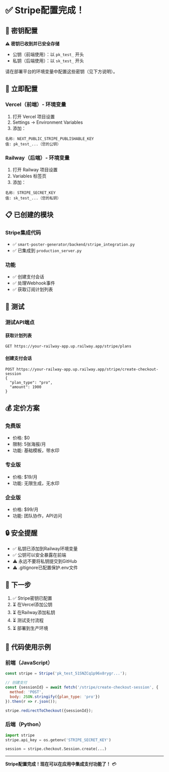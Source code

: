 # ✅ Stripe配置完成！

## 🔑 密钥配置

⚠️ **密钥已收到并已安全存储**

- 公钥（前端使用）：以 `pk_test_` 开头
- 私钥（后端使用）：以 `sk_test_` 开头

请在部署平台的环境变量中配置这些密钥（见下方说明）。

## 🚀 立即配置

### Vercel（前端）- 环境变量

1. 打开 Vercel 项目设置
2. Settings → Environment Variables
3. 添加：

```
名称: NEXT_PUBLIC_STRIPE_PUBLISHABLE_KEY
值: pk_test_...（您的公钥）
```

### Railway（后端）- 环境变量

1. 打开 Railway 项目设置
2. Variables 标签页
3. 添加：

```
名称: STRIPE_SECRET_KEY
值: sk_test_...（您的私钥）
```

## 📋 已创建的模块

### Stripe集成代码
- ✅ `smart-poster-generator/backend/stripe_integration.py`
- ✅ 已集成到 `production_server.py`

### 功能
- ✅ 创建支付会话
- ✅ 处理Webhook事件
- ✅ 获取订阅计划列表

## 🧪 测试

### 测试API端点

#### 获取计划列表
```
GET https://your-railway-app.up.railway.app/stripe/plans
```

#### 创建支付会话
```
POST https://your-railway-app.up.railway.app/stripe/create-checkout-session
{
  "plan_type": "pro",
  "amount": 1900
}
```

## 💰 定价方案

### 免费版
- 价格: $0
- 限制: 5张海报/月
- 功能: 基础模板，带水印

### 专业版
- 价格: $19/月
- 功能: 无限生成，无水印

### 企业版
- 价格: $99/月
- 功能: 团队协作，API访问

## 🔒 安全提醒

- ✅ 私钥已添加到Railway环境变量
- ✅ 公钥可以安全暴露在前端
- ⚠️ 永远不要将私钥提交到GitHub
- ⚠️ .gitignore已配置保护.env文件

## 🎯 下一步

1. ✅ Stripe密钥已配置
2. ⏳ 在Vercel添加公钥
3. ⏳ 在Railway添加私钥
4. ⏳ 测试支付流程
5. ⏳ 部署到生产环境

## 📝 代码使用示例

### 前端（JavaScript）
```javascript
const stripe = Stripe('pk_test_51SNZCq1p96x8rygr...');

// 创建支付
const {sessionId} = await fetch('/stripe/create-checkout-session', {
  method: 'POST',
  body: JSON.stringify({plan_type: 'pro'})
}).then(r => r.json());

stripe.redirectToCheckout({sessionId});
```

### 后端（Python）
```python
import stripe
stripe.api_key = os.getenv('STRIPE_SECRET_KEY')

session = stripe.checkout.Session.create(...)
```

---

**Stripe配置完成！现在可以在应用中集成支付功能了！** 💳

